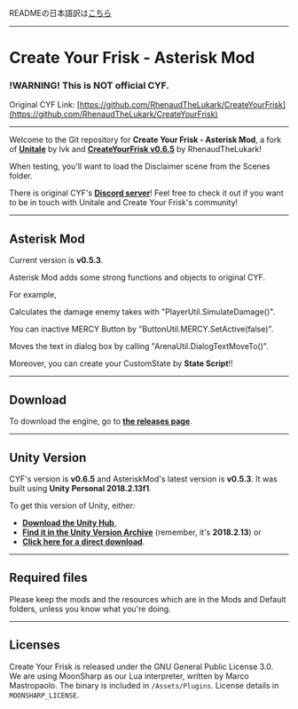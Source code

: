 READMEの日本語訳は[こちら](https://github.com/Fennene/CreateYourFrisk-AsteriskMod/blob/main/README-JP.md)

---

# Create Your Frisk - Asterisk Mod

### !WARNING! This is NOT official CYF.

Original CYF Link: [https://github.com/RhenaudTheLukark/CreateYourFrisk](https://github.com/RhenaudTheLukark/CreateYourFrisk)

---

Welcome to the Git repository for **Create Your Frisk - Asterisk Mod**, a fork of [**Unitale**](https://github.com/lvk/Unitale/) by lvk and [**CreateYourFrisk v0.6.5**](https://github.com/RhenaudTheLukark/CreateYourFrisk/releases/tag/v0.6.5) by RhenaudTheLukark!

When testing, you'll want to load the Disclaimer scene from the Scenes folder.

There is original CYF's [**Discord server**](https://discord.gg/GFJ5277)! Feel free to check it out if you want to be in touch with Unitale and Create Your Frisk's community!

***

## Asterisk Mod

Current version is **v0.5.3**.

Asterisk Mod adds some strong functions and objects to original CYF.

For example,

Calculates the damage enemy takes with "PlayerUtil.SimulateDamage()".

You can inactive MERCY Button by "ButtonUtil.MERCY.SetActive(false)".

Moves the text in dialog box by calling "ArenaUtil.DialogTextMoveTo()".

Moreover, you can create your CustomState by **State Script**!!

***

## Download

To download the engine, go to [**the releases page**](https://github.com/Fennene/CreateYourFrisk-AsteriskMod/releases).

***

## Unity Version

CYF's version is **v0.6.5** and AsteriskMod's latest version is **v0.5.3**. It was built using **Unity Personal 2018.2.13f1**.

To get this version of Unity, either:

* [**Download the Unity Hub**](https://unity3d.com/get-unity/download),  
* [**Find it in the Unity Version Archive**](https://unity3d.com/get-unity/download/archive) (remember, it's **2018.2.13**) or  
* [**Click here for a direct download**](https://netstorage.unity3d.com/unity/83fbdcd35118/UnityDownloadAssistant-2018.2.13f1.exe).

***

## Required files

Please keep the mods and the resources which are in the Mods and Default folders, unless you know what you're doing.  

***

## Licenses

Create Your Frisk is released under the GNU General Public License 3.0.  
We are using MoonSharp as our Lua interpreter, written by Marco Mastropaolo. The binary is included in `/Assets/Plugins`. License details in `MOONSHARP_LICENSE`.
